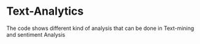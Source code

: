 # Text-Analytics
The code shows different kind of analysis that can be done in Text-mining and sentiment Analysis
